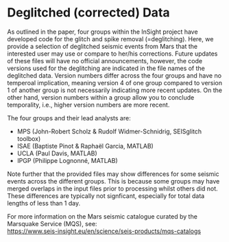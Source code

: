 # Deglitched (corrected) Data


As outlined in the paper, four groups within the InSight project have developed code for the glitch and spike removal (=deglitching).
Here, we provide a selection of deglitched seismic events from Mars that the interested user may use or compare to her/his corrections.
Future updates of these files will have no official announcements, however, the code versions used for the deglitching are 
indicated in the file names of the deglitched data. Version numbers differ across the four groups and have no temperoal
implication, meaning version 4 of one group compared to version 1 of another group is not necessarily indicating more recent updates.
On the other hand, version numbers within a group allow you to conclude temporality, i.e., higher version numbers are more recent.


The four groups and their lead analysts are:
- MPS (John-Robert Scholz & Rudolf Widmer-Schnidrig, SEISglitch toolbox)
- ISAE (Baptiste Pinot & Raphaël Garcia, MATLAB)
- UCLA (Paul Davis, MATLAB)
- IPGP (Philippe Lognonné, MATLAB)


Note further that the provided files may show differences for some seismic events across the different groups.
This is because some groups may have merged overlaps in the input files prior to processing whilst others did not. 
These differences are typically not signficant, especially for total data lengths of less than 1 day.

For more information on the Mars seismic catalogue curated by the Marsquake Service (MQS), see:  
https://www.seis-insight.eu/en/science/seis-products/mqs-catalogs